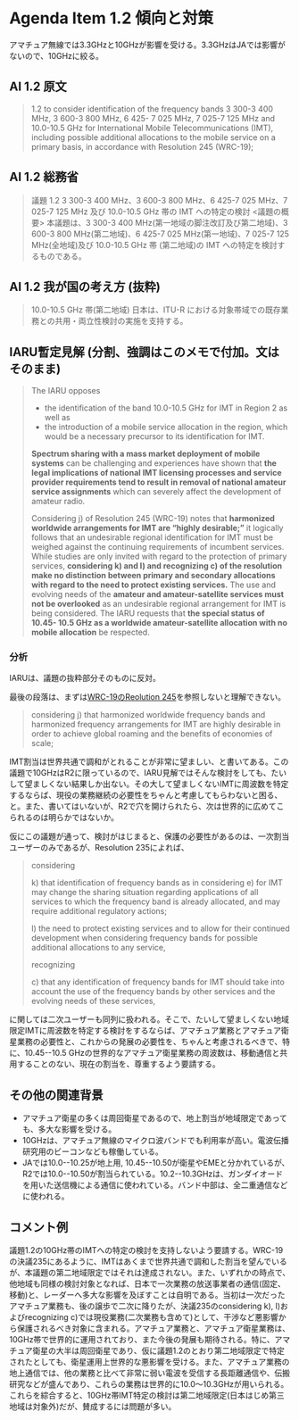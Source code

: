 # Agenda Item 1.2 傾向と対策
アマチュア無線では3.3GHzと10GHzが影響を受ける。3.3GHzはJAでは影響がないので、10GHzに絞る。

## AI 1.2 原文
> 1.2 to consider identification of the frequency bands 3 300-3 400 MHz, 3 600-3 800 MHz, 6 425- 7 025 MHz, 7 025-7 125 MHz and 10.0-10.5 GHz for International Mobile Telecommunications (IMT), including possible additional allocations to the mobile service on a primary basis, in accordance with Resolution 245 (WRC-19);

## AI 1.2 総務省
> 議題 1.2 3 300-3 400 MHz、3 600-3 800 MHz、6 425-7 025 MHz、7 025-7 125 MHz 及び 10.0-10.5 GHz 帯の IMT への特定の検討
> <議題の概要>
> 本議題は、3 300-3 400 MHz(第一地域の脚注改訂及び第二地域)、3 600-3 800 MHz(第二地域)、6 425-7 025 MHz(第一地域)、7 025-7 125 MHz(全地域)及び 10.0-10.5 GHz 帯 (第二地域)の IMT への特定を検討するものである。

## AI 1.2 我が国の考え方 (抜粋)
> 10.0-10.5 GHz 帯(第二地域) 日本は、ITU-R における対象帯域での既存業務との共用・両立性検討の実施を支持する。

## IARU暫定見解 (分割、強調はこのメモで付加。文はそのまま)
> The IARU opposes
> * the identification of the band 10.0-10.5 GHz for IMT in Region 2 as well as
> * the introduction of a mobile service allocation in the region, which would be a necessary precursor to its identification for IMT.
>
> **Spectrum sharing with a mass market deployment of mobile systems** can be challenging and experiences have shown that **the legal implications of national IMT licensing processes and service provider requirements tend to result in removal of national amateur service assignments** which can severely affect the development of amateur radio.
>
> Considering j) of Resolution 245 (WRC-19) notes that **harmonized worldwide arrangements for IMT are “highly desirable;”** it logically follows that an undesirable regional identification for IMT must be weighed against the continuing requirements of incumbent services. While studies are only invited with regard to the protection of primary services, **considering k) and l) and recognizing c) of the resolution make no distinction between primary and secondary allocations with regard to the need to protect existing services.** The use and evolving needs of the **amateur and amateur-satellite services must not be overlooked** as an undesirable regional arrangement for IMT is being considered. The IARU requests that **the special status of 10.45- 10.5 GHz as a worldwide amateur-satellite allocation with no mobile allocation** be respected.

### 分析
IARUは、議題の抜粋部分そのものに反対。

最後の段落は、まずは[WRC-19のReolution 245](https://www.itu.int/dms_pub/itu-r/oth/0c/0a/R0C0A00000D0002PDFE.pdf)を参照しないと理解できない。

> considering
> j) that harmonized worldwide frequency bands and harmonized frequency arrangements for IMT are highly desirable in order to achieve global roaming and the benefits of economies of scale;

IMT割当は世界共通で調和がとれることが非常に望ましい、と書いてある。この議題で10GHzはR2に限っているので、IARU見解ではそんな検討をしても、たいして望ましくない結果しか出ない。その大して望ましくないIMTに周波数を特定するならば、現役の業務継続の必要性をちゃんと考慮してもらわないと困る、と。また、書いてはいないが、R2で穴を開けられたら、次は世界的に広めてこられるのは明らかではないか。

仮にこの議題が通って、検討がはじまると、保護の必要性があるのは、一次割当ユーザーのみであるが、Resolution 235によれば、

> considering
>
> k) that identification of frequency bands as in considering e) for IMT may change the sharing situation regarding applications of all services to which the frequency band is already allocated, and may require additional regulatory actions;
>
> l) the need to protect existing services and to allow for their continued development when considering frequency bands for possible additional allocations to any service,
>
> recognizing
>
> c) that any identification of frequency bands for IMT should take into account the use of the frequency bands by other services and the evolving needs of these services,

に関しては二次ユーザーも同列に扱われる。そこで、たいして望ましくない地域限定IMTに周波数を特定する検討をするならば、アマチュア業務とアマチュア衛星業務の必要性と、これからの発展の必要性を、ちゃんと考慮されるべきで、特に、10.45--10.5 GHzの世界的なアマチュア衛星業務の周波数は、移動通信と共用することのない、現在の割当を、尊重するよう要請する。

## その他の関連背景
* アマチュア衛星の多くは周回衛星であるので、地上割当が地域限定であっても、多大な影響を受ける。
* 10GHzは、アマチュア無線のマイクロ波バンドでも利用率が高い。電波伝播研究用のビーコンなども稼働している。
* JAでは10.0--10.25が地上用, 10.45--10.50が衛星やEMEと分かれているが、R2では10.0--10.50が割当られている。10.2--10.3GHzは、ガンダイオードを用いた送信機による通信に使われている。バンド中部は、全二重通信などに使われる。

## コメント例
議題1.2の10GHz帯のIMTへの特定の検討を支持しないよう要請する。WRC-19の決議235にあるように、IMTはあくまで世界共通で調和した割当を望んでいるが、本議題の第二地域限定ではそれは達成されない。また、いずれかの時点で、他地域も同様の検討対象となれば、日本で一次業務の放送事業者の通信(固定、移動)と、レーダーへ多大な影響を及ぼすことは自明である。当初は一次だったアマチュア業務も、後の譲歩で二次に降りたが、決議235のconsidering k), l)およびrecognizing c)では現役業務(二次業務も含めて)として、干渉など悪影響から保護されるべき対象に含まれる。アマチュア業務と、アマチュア衛星業務は、10GHz帯で世界的に運用されており、また今後の発展も期待される。特に、アマチュア衛星の大半は周回衛星であり、仮に議題1.2のとおり第二地域限定で特定されたとしても、衛星運用上世界的な悪影響を受ける。また、アマチュア業務の地上通信では、他の業務と比べて非常に弱い電波を受信する長距離通信や、伝搬研究などが盛んであり、これらの業務は世界的に10.0〜10.3GHzが用いられる。これらを綜合すると、10GHz帯IMT特定の検討は第二地域限定(日本はじめ第三地域は対象外)だが、賛成するには問題が多い。
